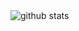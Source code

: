 <picture decoding="async" loading="lazy">
  <source media="(prefers-color-scheme: light)" srcset="https://pixel-profile.vercel.app/api/github-stats?username=LuciNyan&screen_effect=false&theme=fuji&avatar_border=false&pixelate_avatar=false&hide=avatar&dithering=true">
  <source media="(prefers-color-scheme: dark)" srcset="https://pixel-profile.vercel.app/api/github-stats?username=LuciNyan&theme=fuji&hide=avatar&avatar_border=false&screen_effect=true">
  <img alt="github stats" src="https://pixel-profile.vercel.app/api/github-stats?username=LuciNyan&screen_effect=false&theme=fuji&avatar_border=false&pixelate_avatar=false&hide=avatar&dithering=true">
</picture>
